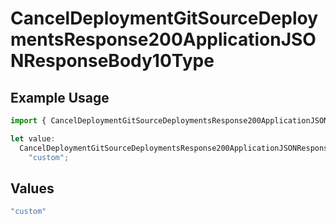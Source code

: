 # CancelDeploymentGitSourceDeploymentsResponse200ApplicationJSONResponseBody10Type

## Example Usage

```typescript
import { CancelDeploymentGitSourceDeploymentsResponse200ApplicationJSONResponseBody10Type } from "@vercel/sdk/models/canceldeploymentop.js";

let value:
  CancelDeploymentGitSourceDeploymentsResponse200ApplicationJSONResponseBody10Type =
    "custom";
```

## Values

```typescript
"custom"
```